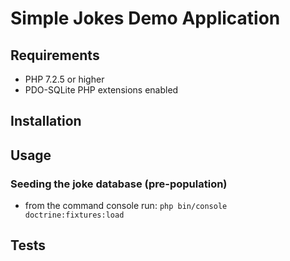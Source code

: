 # Simple Jokes Demo Application

## Requirements
- PHP 7.2.5 or higher
- PDO-SQLite PHP extensions enabled

## Installation


## Usage

### Seeding the joke database (pre-population)
- from the command console run: `php bin/console doctrine:fixtures:load`

## Tests
